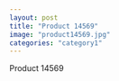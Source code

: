 ```yaml
---
layout: post
title: "Product 14569"
image: "product14569.jpg"
categories: "category1"
---
```

Product 14569
